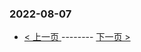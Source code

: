 ### 2022-08-07 
 

- [ < 上一页 ](https://github.com/able8/weibo-hot-record/blob/master/2022-08-06.md) -------- [ 下一页 > ](https://github.com/able8/weibo-hot-record/blob/master/2022-08-08.md)